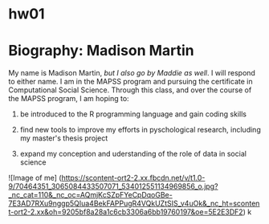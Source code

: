 # hw01
# Biography: Madison Martin
My name is Madison Martin, 
*but I also go by Maddie as well*.
I will respond to either name. 
I am in the MAPSS program and pursuing the certificate in Computational Social Science.
Through this class, and over the course of the MAPSS program, I am hoping to:

1. be introduced to the R programming language and gain coding skills 

2. find new tools to improve my efforts in pyschological research, including my master's thesis project 

3. expand my conception and uderstanding of the role of data in social science 

![Image of me]
(https://scontent-ort2-2.xx.fbcdn.net/v/t1.0-9/70464351_3065084433507071_534012551134969856_o.jpg?_nc_cat=110&_nc_oc=AQmjKcSZpFYeCpDqoGBe-7E3AD7RXu9nggp5QIua4BekFAPPugR4VQkUZtSIS_v4uOk&_nc_ht=scontent-ort2-2.xx&oh=9205bf8a28a1c6cb3306a6bb19760197&oe=5E2E3DF2)
k